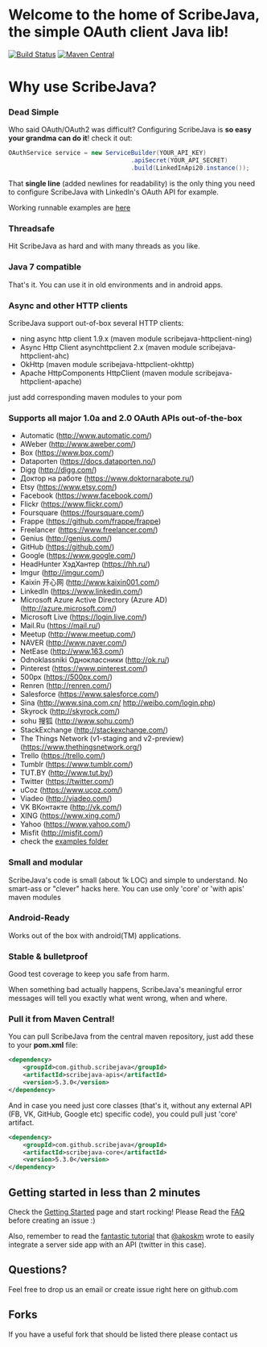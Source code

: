 # Welcome to the home of ScribeJava, the simple OAuth client Java lib!

[![Build Status](https://travis-ci.org/scribejava/scribejava.svg?branch=master)](https://travis-ci.org/scribejava/scribejava)
[![Maven Central](https://maven-badges.herokuapp.com/maven-central/com.github.scribejava/scribejava/badge.svg)](https://maven-badges.herokuapp.com/maven-central/com.github.scribejava/scribejava)


# Why use ScribeJava?

### Dead Simple

Who said OAuth/OAuth2 was difficult? Configuring ScribeJava is __so easy your grandma can do it__! check it out:

```java
OAuthService service = new ServiceBuilder(YOUR_API_KEY)
                                  .apiSecret(YOUR_API_SECRET)
                                  .build(LinkedInApi20.instance());
```

That **single line** (added newlines for readability) is the only thing you need to configure ScribeJava with LinkedIn's OAuth API for example.

Working runnable examples are [here](https://github.com/scribejava/scribejava/tree/master/scribejava-apis/src/test/java/com/github/scribejava/apis/examples)

### Threadsafe

Hit ScribeJava as hard and with many threads as you like.

### Java 7 compatible

That's it. You can use it in old environments and in android apps.

### Async and other HTTP clients

ScribeJava support out-of-box several HTTP clients:
 * ning async http client 1.9.x (maven module scribejava-httpclient-ning)
 * Async Http Client asynchttpclient 2.x (maven module scribejava-httpclient-ahc)
 * OkHttp (maven module scribejava-httpclient-okhttp)
 * Apache HttpComponents HttpClient (maven module scribejava-httpclient-apache)

 just add corresponding maven modules to your pom

### Supports all major 1.0a and 2.0 OAuth APIs out-of-the-box

* Automatic (http://www.automatic.com/)
* AWeber (http://www.aweber.com/)
* Box (https://www.box.com/)
* Dataporten (https://docs.dataporten.no/)
* Digg (http://digg.com/)
* Доктор на работе (https://www.doktornarabote.ru/)
* Etsy (https://www.etsy.com/)
* Facebook (https://www.facebook.com/)
* Flickr (https://www.flickr.com/)
* Foursquare (https://foursquare.com/)
* Frappe (https://github.com/frappe/frappe)
* Freelancer (https://www.freelancer.com/)
* Genius (http://genius.com/)
* GitHub (https://github.com/)
* Google (https://www.google.com/)
* HeadHunter ХэдХантер (https://hh.ru/)
* Imgur (http://imgur.com/)
* Kaixin 开心网 (http://www.kaixin001.com/)
* LinkedIn (https://www.linkedin.com/)
* Microsoft Azure Active Directory (Azure AD) (http://azure.microsoft.com/)
* Microsoft Live (https://login.live.com/)
* Mail.Ru (https://mail.ru/)
* Meetup (http://www.meetup.com/)
* NAVER (http://www.naver.com/)
* NetEase (http://www.163.com/)
* Odnoklassniki Одноклассники (http://ok.ru/)
* Pinterest (https://www.pinterest.com/)
* 500px (https://500px.com/)
* Renren (http://renren.com/)
* Salesforce (https://www.salesforce.com/)
* Sina (http://www.sina.com.cn/ http://weibo.com/login.php)
* Skyrock (http://skyrock.com/)
* sohu 搜狐 (http://www.sohu.com/)
* StackExchange (http://stackexchange.com/)
* The Things Network (v1-staging and v2-preview) (https://www.thethingsnetwork.org/)
* Trello (https://trello.com/)
* Tumblr (https://www.tumblr.com/)
* TUT.BY (http://www.tut.by/)
* Twitter (https://twitter.com/)
* uCoz (https://www.ucoz.com/)
* Viadeo (http://viadeo.com/)
* VK ВКонтакте (http://vk.com/)
* XING (https://www.xing.com/)
* Yahoo (https://www.yahoo.com/)
* Misfit (http://misfit.com/)
* check the [examples folder](https://github.com/scribejava/scribejava/tree/master/scribejava-apis/src/test/java/com/github/scribejava/apis/examples)

### Small and modular

ScribeJava's code is small (about 1k LOC) and simple to understand. No smart-ass or "clever" hacks here.
You can use only 'core' or 'with apis' maven modules

### Android-Ready

Works out of the box with android(TM) applications.

### Stable & bulletproof

Good test coverage to keep you safe from harm.

When something bad actually happens, ScribeJava's meaningful error messages will tell you exactly what went wrong, when and where.

### Pull it from Maven Central!

You can pull ScribeJava from the central maven repository, just add these to your __pom.xml__ file:

```xml
<dependency>
    <groupId>com.github.scribejava</groupId>
    <artifactId>scribejava-apis</artifactId>
    <version>5.3.0</version>
</dependency>
```

And in case you need just core classes (that's it, without any external API (FB, VK, GitHub, Google etc) specific code), you could pull just 'core' artifact.
```xml
<dependency>
    <groupId>com.github.scribejava</groupId>
    <artifactId>scribejava-core</artifactId>
    <version>5.3.0</version>
</dependency>
```

## Getting started in less than 2 minutes

Check the [Getting Started](https://github.com/scribejava/scribejava/wiki/getting-started) page and start rocking! Please Read the [FAQ](https://github.com/scribejava/scribejava/wiki/faq) before creating an issue :)

Also, remember to read the [fantastic tutorial](http://akoskm.github.io/2015/07/31/twitter-sign-in-for-web-apps.html) that [@akoskm](https://twitter.com/akoskm) wrote to easily integrate a server side app with an API (twitter in this case).

## Questions?

Feel free to drop us an email or create issue right here on github.com

## Forks

If you have a useful fork that should be listed there please contact us
